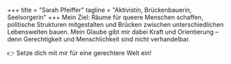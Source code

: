 +++
title = "Sarah Pfeiffer"
tagline = "Aktivistin, Brückenbauerin, Seelsorgerin"
+++
Mein Ziel: Räume für queere Menschen schaffen, politische Strukturen mitgestalten und Brücken zwischen unterschiedlichen Lebenswelten bauen. Mein Glaube gibt mir dabei Kraft und Orientierung – denn Gerechtigkeit und Menschlichkeit sind nicht verhandelbar.

👉 Setze dich mit mir für eine gerechtere Welt ein!
